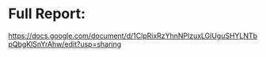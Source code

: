 # Full Report:
https://docs.google.com/document/d/1ClpRixRzYhnNPlzuxLGlUguSHYLNTbpQbgKlSnYrAhw/edit?usp=sharing
